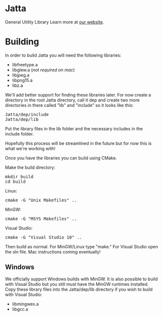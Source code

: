Jatta
=====

General Utility Library
Learn more at [our website](http://jatta.zethes.com/).

Building
=====

In order to build Jatta you will need the following libraries:

* libfreetype.a
* libglew.a (*not required on mac*)
* libjpeg.a
* libpng15.a
* libz.a

We'll add better support for finding these libraries later.  For now create a directory in the root Jatta directory, call it dep and create two more directories in there called "lib" and "include" so it looks like this:

<pre>
Jatta/dep/include
Jatta/dep/lib
</pre>

Put the library files in the lib folder and the necessary includes in the include folder.

Hopefully this process will be streamlined in the future but for now this is what we're working with!

Once you have the libraries you can build using CMake.

Make the build directory:
<pre>
mkdir build
cd build
</pre>

Linux:
<pre>
cmake -G "Unix Makefiles" ..
</pre>

MinGW:
<pre>
cmake -G "MSYS Makefiles" ..
</pre>

Visual Studio:
<pre>
cmake -G "Visual Studio 10" ..
</pre>

Then build as normal.  For MinGW/Linux type "make."  For Visual Studio open the sln file.  Mac instructions coming eventually!

Windows
-----
We officially support Windows builds with MinGW.  It is also possible to build with Visual Studio but you still must have the MinGW runtimes installed.  Copy these library files into the Jatta/dep/lib directory if you wish to build with Visual Studio:

* libmingwex.a
* libgcc.a

